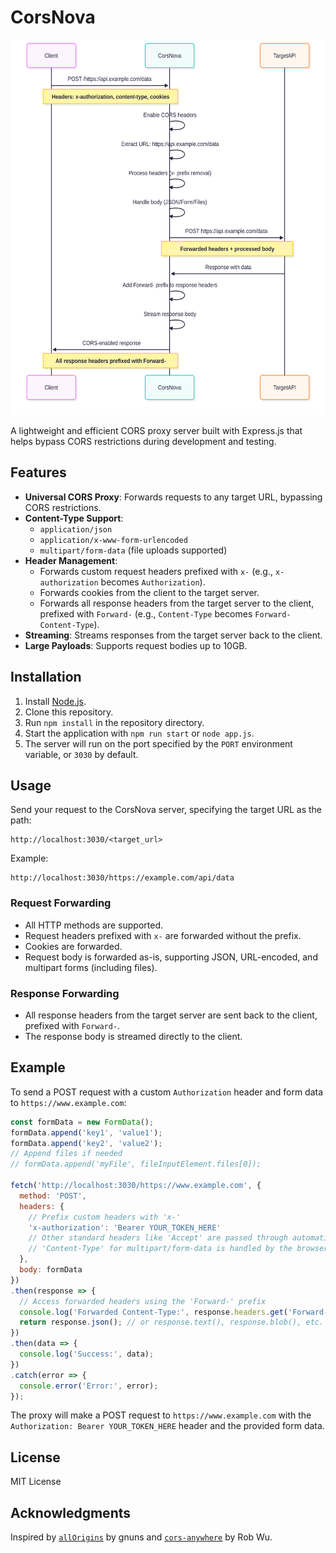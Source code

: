 # CorsNova
<p align="center">
  <img src="images/request_flow.svg" alt="CorsNova Image" height="600">
</p>
A lightweight and efficient CORS proxy server built with Express.js that helps bypass CORS restrictions during development and testing.

## Features

- **Universal CORS Proxy**: Forwards requests to any target URL, bypassing CORS restrictions.
- **Content-Type Support**:
  - `application/json`
  - `application/x-www-form-urlencoded`
  - `multipart/form-data` (file uploads supported)
- **Header Management**:
  - Forwards custom request headers prefixed with `x-` (e.g., `x-authorization` becomes `Authorization`).
  - Forwards cookies from the client to the target server.
  - Forwards all response headers from the target server to the client, prefixed with `Forward-` (e.g., `Content-Type` becomes `Forward-Content-Type`).
- **Streaming**: Streams responses from the target server back to the client.
- **Large Payloads**: Supports request bodies up to 10GB.

## Installation

1. Install [Node.js](https://nodejs.org/).
2. Clone this repository.
3. Run `npm install` in the repository directory.
4. Start the application with `npm run start` or `node app.js`.
5. The server will run on the port specified by the `PORT` environment variable, or `3030` by default.

## Usage

Send your request to the CorsNova server, specifying the target URL as the path:

```
http://localhost:3030/<target_url>
```
Example:
```
http://localhost:3030/https://example.com/api/data
```


### Request Forwarding

- All HTTP methods are supported.
- Request headers prefixed with `x-` are forwarded without the prefix.
- Cookies are forwarded.
- Request body is forwarded as-is, supporting JSON, URL-encoded, and multipart forms (including files).

### Response Forwarding

- All response headers from the target server are sent back to the client, prefixed with `Forward-`.
- The response body is streamed directly to the client.

## Example

To send a POST request with a custom `Authorization` header and form data to `https://www.example.com`:

```javascript
const formData = new FormData();
formData.append('key1', 'value1');
formData.append('key2', 'value2');
// Append files if needed
// formData.append('myFile', fileInputElement.files[0]);

fetch('http://localhost:3030/https://www.example.com', {
  method: 'POST',
  headers: {
    // Prefix custom headers with 'x-'
    'x-authorization': 'Bearer YOUR_TOKEN_HERE'
    // Other standard headers like 'Accept' are passed through automatically
    // 'Content-Type' for multipart/form-data is handled by the browser/fetch
  },
  body: formData
})
.then(response => {
  // Access forwarded headers using the 'Forward-' prefix
  console.log('Forwarded Content-Type:', response.headers.get('Forward-Content-Type'));
  return response.json(); // or response.text(), response.blob(), etc.
})
.then(data => {
  console.log('Success:', data);
})
.catch(error => {
  console.error('Error:', error);
});
```

The proxy will make a POST request to `https://www.example.com` with the `Authorization: Bearer YOUR_TOKEN_HERE` header and the provided form data.


## License

MIT License

## Acknowledgments

Inspired by [`allOrigins`](https://github.com/gnuns/allOrigins) by gnuns and [`cors-anywhere`](https://github.com/Rob--W/cors-anywhere) by Rob Wu.